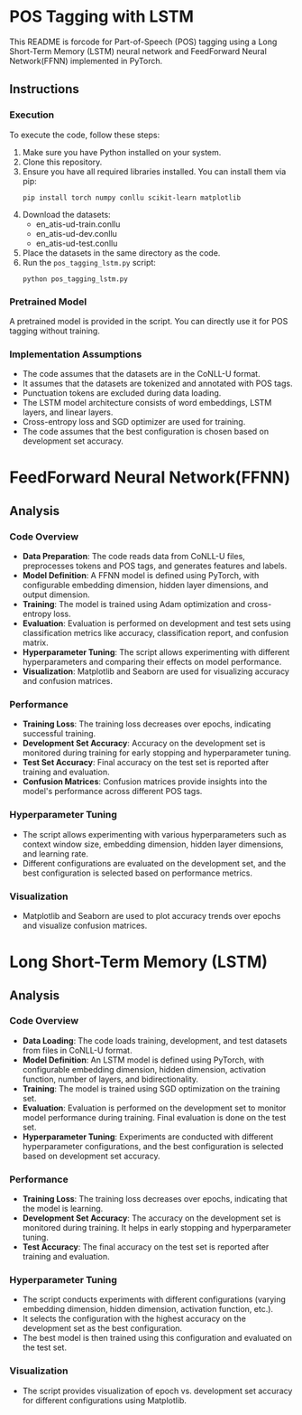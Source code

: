 # POS Tagging with LSTM

This README is forcode for Part-of-Speech (POS) tagging using a Long Short-Term Memory (LSTM) neural network and FeedForward Neural Network(FFNN) implemented in PyTorch. 

## Instructions

### Execution
To execute the code, follow these steps:

1. Make sure you have Python installed on your system.
2. Clone this repository.
3. Ensure you have all required libraries installed. You can install them via pip:
    ```
    pip install torch numpy conllu scikit-learn matplotlib
    ```
4. Download the datasets:
   - en_atis-ud-train.conllu
   - en_atis-ud-dev.conllu
   - en_atis-ud-test.conllu
5. Place the datasets in the same directory as the code.
6. Run the `pos_tagging_lstm.py` script:
    ```
    python pos_tagging_lstm.py
    ```

### Pretrained Model
A pretrained model is provided in the script. You can directly use it for POS tagging without training.

### Implementation Assumptions
- The code assumes that the datasets are in the CoNLL-U format.
- It assumes that the datasets are tokenized and annotated with POS tags.
- Punctuation tokens are excluded during data loading.
- The LSTM model architecture consists of word embeddings, LSTM layers, and linear layers.
- Cross-entropy loss and SGD optimizer are used for training.
- The code assumes that the best configuration is chosen based on development set accuracy.

# FeedForward Neural Network(FFNN)
## Analysis
### Code Overview
- **Data Preparation**: The code reads data from CoNLL-U files, preprocesses tokens and POS tags, and generates features and labels.
- **Model Definition**: A FFNN model is defined using PyTorch, with configurable embedding dimension, hidden layer dimensions, and output dimension.
- **Training**: The model is trained using Adam optimization and cross-entropy loss.
- **Evaluation**: Evaluation is performed on development and test sets using classification metrics like accuracy, classification report, and confusion matrix.
- **Hyperparameter Tuning**: The script allows experimenting with different hyperparameters and comparing their effects on model performance.
- **Visualization**: Matplotlib and Seaborn are used for visualizing accuracy and confusion matrices.

### Performance
- **Training Loss**: The training loss decreases over epochs, indicating successful training.
- **Development Set Accuracy**: Accuracy on the development set is monitored during training for early stopping and hyperparameter tuning.
- **Test Set Accuracy**: Final accuracy on the test set is reported after training and evaluation.
- **Confusion Matrices**: Confusion matrices provide insights into the model's performance across different POS tags.

### Hyperparameter Tuning
- The script allows experimenting with various hyperparameters such as context window size, embedding dimension, hidden layer dimensions, and learning rate.
- Different configurations are evaluated on the development set, and the best configuration is selected based on performance metrics.

### Visualization
- Matplotlib and Seaborn are used to plot accuracy trends over epochs and visualize confusion matrices.



# Long Short-Term Memory (LSTM)
## Analysis

### Code Overview
- **Data Loading**: The code loads training, development, and test datasets from files in CoNLL-U format.
- **Model Definition**: An LSTM model is defined using PyTorch, with configurable embedding dimension, hidden dimension, activation function, number of layers, and bidirectionality.
- **Training**: The model is trained using SGD optimization on the training set.
- **Evaluation**: Evaluation is performed on the development set to monitor model performance during training. Final evaluation is done on the test set.
- **Hyperparameter Tuning**: Experiments are conducted with different hyperparameter configurations, and the best configuration is selected based on development set accuracy.

### Performance
- **Training Loss**: The training loss decreases over epochs, indicating that the model is learning.
- **Development Set Accuracy**: The accuracy on the development set is monitored during training. It helps in early stopping and hyperparameter tuning.
- **Test Accuracy**: The final accuracy on the test set is reported after training and evaluation.

### Hyperparameter Tuning
- The script conducts experiments with different configurations (varying embedding dimension, hidden dimension, activation function, etc.).
- It selects the configuration with the highest accuracy on the development set as the best configuration.
- The best model is then trained using this configuration and evaluated on the test set.

### Visualization
- The script provides visualization of epoch vs. development set accuracy for different configurations using Matplotlib.
